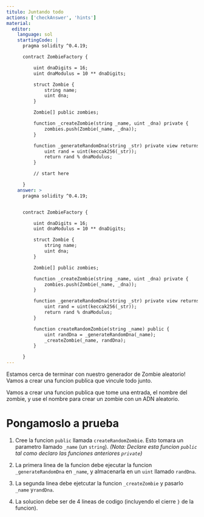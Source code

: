 ```yaml
---
titulo: Juntando todo
actions: ['checkAnswer', 'hints']
material:
  editor:
    language: sol
    startingCode: |
      pragma solidity ^0.4.19;

      contract ZombieFactory {

          uint dnaDigits = 16;
          uint dnaModulus = 10 ** dnaDigits;

          struct Zombie {
              string name;
              uint dna;
          }

          Zombie[] public zombies;

          function _createZombie(string _name, uint _dna) private {
              zombies.push(Zombie(_name, _dna));
          } 

          function _generateRandomDna(string _str) private view returns (uint) {
              uint rand = uint(keccak256(_str));
              return rand % dnaModulus;
          }

          // start here

      }
    answer: >
      pragma solidity ^0.4.19;


      contract ZombieFactory {

          uint dnaDigits = 16;
          uint dnaModulus = 10 ** dnaDigits;

          struct Zombie {
              string name;
              uint dna;
          }

          Zombie[] public zombies;

          function _createZombie(string _name, uint _dna) private {
              zombies.push(Zombie(_name, _dna));
          } 

          function _generateRandomDna(string _str) private view returns (uint) {
              uint rand = uint(keccak256(_str));
              return rand % dnaModulus;
          }

          function createRandomZombie(string _name) public {
              uint randDna = _generateRandomDna(_name);
              _createZombie(_name, randDna);
          }

      }
---
```


Estamos cerca de terminar con nuestro generador de Zombie aleatorio! Vamos a crear una funcion publica que vincule todo junto.

Vamos a crear una funcion publica que tome una entrada, el nombre del zombie, y use el nombre para crear un zombie con un ADN aleatorio.

# Pongamoslo a prueba

1. Cree la funcion `public` llamada `createRandomZombie`. Esto tomara un parametro llamado `_name` (un `string`). _(Nota: Declare esta funcion `public` tal como declaro las funciones anteriores `private`)_

2. La primera linea de la funcion debe ejecutar la funcion `_generateRandomDna` en `_name`, y almacenarla en un `uint` llamado `randDna`.

3. La segunda linea debe ejetcutar la funcion `_createZombie` y pasarlo `_name` y`randDna`.

4. La solucion debe ser de 4 lineas de codigo (incluyendo el cierre `}` de la funcion).
